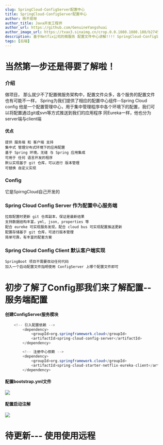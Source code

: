 ```yaml
---
slug: SpringCloud-ConfigServer配置中心
title: SpringCloud-ConfigServer配置中心
author: 杨不易呀
author_title: Java开发工程师
author_url: https://github.com/GenuineYangshuai
author_image_url: https://tvax3.sinaimg.cn/crop.0.0.1080.1080.180/b2745d44ly8g8s4muqeggj20u00u0n0k.jpg?KID=imgbed,tva&Expires=1582389585&ssig=EvXmyu%2FXsX
description: 基于Netfix公司的微服务 配置文件中心讲解!!!! SpringCloud-ConfigServer配置中心
tags: [后端]
---
```


# 当然第一步还是得要了解啦！

### 介绍

做项目， 那么就少不了配置微服务架构中，配置文件众多，各个服务的配置文件也有可能不一样，
Spring为我们提供了相应的配置中心组件--Spring Cloud config
他是一个配置管理中心，用于集中管理程序中各个环境下的配置，我们可以将配置通过git或svn等方式推送到我们的应用程序
同Eureka一样，他也分为server端与client端

#### 优点

	提供 服务端 和 客户端 支持
	集中式 管理分布式环境下的应用配置
	基于 Spring 环境，无缝 与 Spring 应用集成
	可用于 任何 语言开发的程序
	默认实现基于 git 仓库，可以进行 版本管理
	可替换 自定义实现
	
<!-- truncate -->

### Config

它是SpirngCloud自己开发的

### Spring Cloud Config Server 作为配置中心服务端

	拉取配置时更新 git 仓库副本，保证是最新结果
	支持数据结构丰富，yml, json, properties 等
	配合 eureke 可实现服务发现，配合 cloud bus 可实现配置推送更新
	配置存储基于 git 仓库，可进行版本管理
	简单可靠，有丰富的配套方案



### Spring Cloud Config Client 默认客户端实现

	SpringBoot 项目不需要改动任何代码
	加入一个启动配置文件指明使用 ConfigServer 上哪个配置文件即可



# 初步了解了Config那我们来了解配置--服务端配置



####  创建ConfigServer服务模块

```java
	<!-- 引入配置依赖 -->
        <dependency>
            <groupId>org.springframework.cloud</groupId>
            <artifactId>spring-cloud-config-server</artifactId>
        </dependency>

        <!-- 注册中心依赖 -->
        <dependency>
            <groupId>org.springframework.cloud</groupId>
            <artifactId>spring-cloud-starter-netflix-eureka-client</artifactId>
        </dependency>
```

#### 配置bootstrap.yml文件

![](https://img2020.cnblogs.com/blog/1735255/202008/1735255-20200810120553620-1705824122.png)

#### 配置启动注解
![](https://img2020.cnblogs.com/blog/1735255/202008/1735255-20200810120548336-1203978337.png)


# 待更新--- 使用使用远程